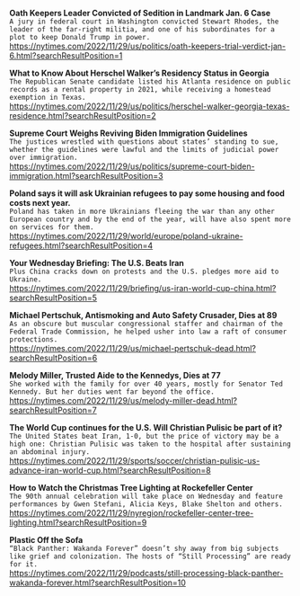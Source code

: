 **Oath Keepers Leader Convicted of Sedition in Landmark Jan. 6 Case**\
`A jury in federal court in Washington convicted Stewart Rhodes, the leader of the far-right militia, and one of his subordinates for a plot to keep Donald Trump in power.`\
https://nytimes.com/2022/11/29/us/politics/oath-keepers-trial-verdict-jan-6.html?searchResultPosition=1

**What to Know About Herschel Walker’s Residency Status in Georgia**\
`The Republican Senate candidate listed his Atlanta residence on public records as a rental property in 2021, while receiving a homestead exemption in Texas.`\
https://nytimes.com/2022/11/29/us/politics/herschel-walker-georgia-texas-residence.html?searchResultPosition=2

**Supreme Court Weighs Reviving Biden Immigration Guidelines**\
`The justices wrestled with questions about states’ standing to sue, whether the guidelines were lawful and the limits of judicial power over immigration.`\
https://nytimes.com/2022/11/29/us/politics/supreme-court-biden-immigration.html?searchResultPosition=3

**Poland says it will ask Ukrainian refugees to pay some housing and food costs next year.**\
`Poland has taken in more Ukrainians fleeing the war than any other European country and by the end of the year, will have also spent more on services for them.`\
https://nytimes.com/2022/11/29/world/europe/poland-ukraine-refugees.html?searchResultPosition=4

**Your Wednesday Briefing: The U.S. Beats Iran**\
`Plus China cracks down on protests and the U.S. pledges more aid to Ukraine.`\
https://nytimes.com/2022/11/29/briefing/us-iran-world-cup-china.html?searchResultPosition=5

**Michael Pertschuk, Antismoking and Auto Safety Crusader, Dies at 89**\
`As an obscure but muscular congressional staffer and chairman of the Federal Trade Commission, he helped usher into law a raft of consumer protections.`\
https://nytimes.com/2022/11/29/us/michael-pertschuk-dead.html?searchResultPosition=6

**Melody Miller, Trusted Aide to the Kennedys, Dies at 77**\
`She worked with the family for over 40 years, mostly for Senator Ted Kennedy. But her duties went far beyond the office.`\
https://nytimes.com/2022/11/29/us/melody-miller-dead.html?searchResultPosition=7

**The World Cup continues for the U.S. Will Christian Pulisic be part of it?**\
`The United States beat Iran, 1-0, but the price of victory may be a high one: Christian Pulisic was taken to the hospital after sustaining an abdominal injury.`\
https://nytimes.com/2022/11/29/sports/soccer/christian-pulisic-us-advance-iran-world-cup.html?searchResultPosition=8

**How to Watch the Christmas Tree Lighting at Rockefeller Center**\
`The 90th annual celebration will take place on Wednesday and feature performances by Gwen Stefani, Alicia Keys, Blake Shelton and others.`\
https://nytimes.com/2022/11/29/nyregion/rockefeller-center-tree-lighting.html?searchResultPosition=9

**Plastic Off the Sofa**\
`“Black Panther: Wakanda Forever” doesn’t shy away from big subjects like grief and colonization. The hosts of “Still Processing” are ready for it.`\
https://nytimes.com/2022/11/29/podcasts/still-processing-black-panther-wakanda-forever.html?searchResultPosition=10

